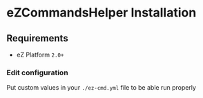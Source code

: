 # eZCommandsHelper Installation

## Requirements

* eZ Platform `2.0+`

### Edit configuration

Put custom values in your `./ez-cmd.yml` file to be able run properly

